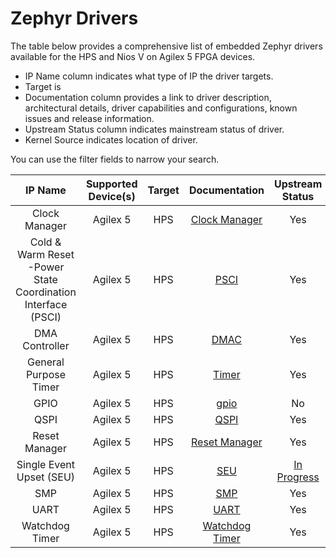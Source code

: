 # **Zephyr Drivers**

The table below provides a comprehensive list of embedded Zephyr drivers available for the HPS and Nios V on Agilex 5 FPGA devices.

* IP Name column indicates what type of IP the driver targets. 
* Target is 
* Documentation column provides a link to driver description, architectural details, driver capabilities and configurations, known issues and release information.
* Upstream Status column indicates mainstream status of driver.
* Kernel Source indicates location of driver.

You can use the filter fields to narrow your search.

| **IP Name**    | Supported Device(s)    |  Target | Documentation | Upstream Status | Kernel Source|
| :-------:|:-----------:|:-----------------:|:----------:|:------------:|:-----------|
| Clock Manager                                                | Agilex 5            | HPS    | <a href="../zephyr-embedded/clock_manager/clock_manager" target="_blank">Clock Manager</a> | Yes                                                          | <a href="https://github.com/zephyrproject-rtos/zephyr/blob/main/drivers/clock_control/clock_control_agilex5.c" target="_blank">clock_control_agilex5</a> |
| Cold & Warm Reset -Power State Coordination Interface (PSCI) | Agilex 5            | HPS    | <a href="../zephyr-embedded/psci/psci" target="_blank">PSCI</a> | Yes                                                          | <a href="https://github.com/zephyrproject-rtos/zephyr/blob/main/drivers/pm_cpu_ops/pm_cpu_ops_psci.c" target="_blank">pm_cpu_ops_psci</a> |
| DMA Controller                                                         | Agilex 5            | HPS    | <a href="../zephyr-embedded/dma/dma" target="_blank">DMAC</a> | Yes                                                          | <a href="https://github.com/altera-opensource/zephyr-socfpga/blob/socfpga_rel_23.4/drivers/dma/dma_dw_axi.c" target="_blank">dma</a> |
| General Purpose Timer                                        | Agilex 5            | HPS    | <a href="../zephyr-embedded/timer/timer" target="_blank">Timer</a> | Yes                                                          | <a href="https://github.com/zephyrproject-rtos/zephyr/blob/main/drivers/counter/counter_dw_timer.c" target="_blank">counter_dw_timer</a> |
| GPIO                                                         | Agilex 5            | HPS    | <a href="../zephyr-embedded/gpio/gpio" target="_blank">gpio</a> | No                                                           | <a href="https://github.com/altera-opensource/zephyr-socfpga/blob/socfpga_rel_23.4/drivers/gpio/gpio_intel_socfpga.c" target="_blank">gpio_intel_socfpga</a> |
| QSPI                                                         | Agilex 5            | HPS    | <a href="../zephyr-embedded/qspi/qspi" target="_blank">QSPI</a> | Yes                                                          | <a href="https://github.com/zephyrproject-rtos/zephyr/blob/main/drivers/flash/flash_cadence_qspi_nor.c" target="_blank">flash_cadence_qspi_nor</a> |
| Reset Manager                                                | Agilex 5            | HPS    | <a href="../zephyr-embedded/reset_manager/reset_manager" target="_blank">Reset Manager</a> | Yes                                                          | <a href="https://github.com/zephyrproject-rtos/zephyr/commits/main/drivers/reset/reset_intel_socfpga.c" target="_blank">reset_intel_socfpga</a> |
| Single Event Upset (SEU)                                     | Agilex 5            | HPS    | <a href="../zephyr-embedded/seu/seu" target="_blank">SEU</a> | <a href="https://github.com/zephyrproject-rtos/zephyr/pull/67097" target="_blank">In Progress</a> | <a href="https://github.com/zephyrproject-rtos/zephyr/pull/67097" target="_blank">pull/67097</a> |
| SMP                                                          | Agilex 5            | HPS    | <a href="../zephyr-embedded/smp/smp" target="_blank">SMP</a> | Yes                                                          | <a href="https://github.com/zephyrproject-rtos/zephyr/blob/main/arch/arm64/core/smp.c" target="_blank">smp</a> |
| UART                                                         | Agilex 5            | HPS    | <a href="../zephyr-embedded/uart/uart" target="_blank">UART</a> | Yes                                                          | <a href="https://github.com/zephyrproject-rtos/zephyr/commits/main/drivers/serial/uart_ns16550.c" target="_blank">uart_ns16550</a> |
| Watchdog Timer                                               | Agilex 5            | HPS    | <a href="../zephyr-embedded/watchdog/watchdog" target="_blank">Watchdog Timer</a> | Yes                                                          | <a href="https://github.com/zephyrproject-rtos/zephyr/blob/main/drivers/watchdog/wdt_dw.c" target="_blank">wdt_dw</a> |
